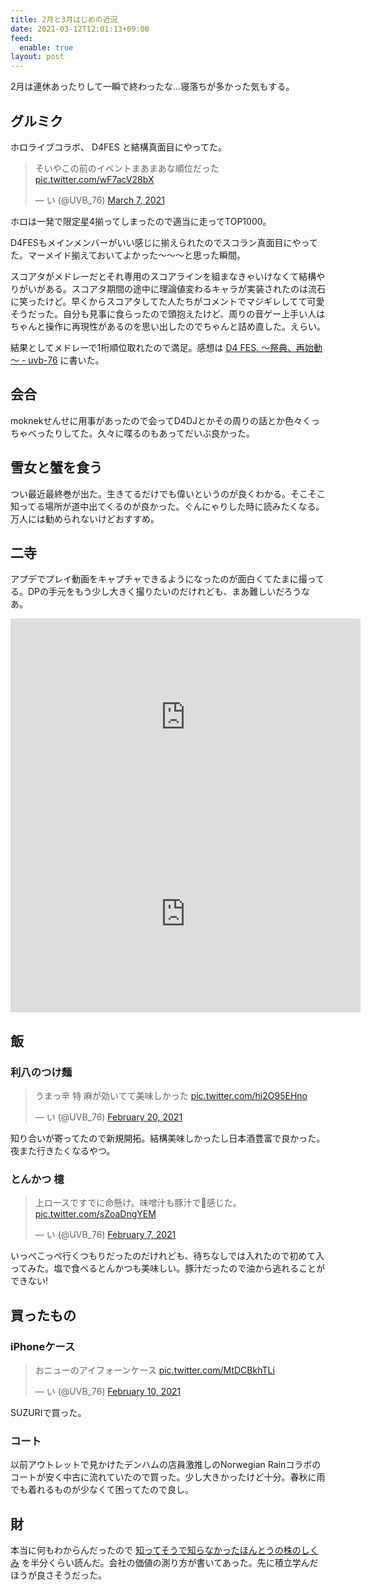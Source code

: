 ```yaml
---
title: 2月と3月はじめの近況
date: 2021-03-12T12:01:13+09:00
feed:
  enable: true
layout: post
---
```


2月は連休あったりして一瞬で終わったな…寝落ちが多かった気もする。

## グルミク

ホロライブコラボ、 D4FES と結構真面目にやってた。

<blockquote class="twitter-tweet"><p lang="ja" dir="ltr">そいやこの前のイベントまあまあな順位だった <a href="https://t.co/wF7acV28bX">pic.twitter.com/wF7acV28bX</a></p>&mdash; い (@UVB_76) <a href="https://twitter.com/UVB_76/status/1368474195521269760?ref_src=twsrc%5Etfw">March 7, 2021</a></blockquote> <script async src="https://platform.twitter.com/widgets.js" charset="utf-8"></script>

ホロは一発で限定星4揃ってしまったので適当に走ってTOP1000。

D4FESもメインメンバーがいい感じに揃えられたのでスコラン真面目にやってた。マーメイド揃えておいてよかった〜〜〜と思った瞬間。

スコアタがメドレーだとそれ専用のスコアラインを組まなきゃいけなくて結構やりがいがある。スコアタ期間の途中に理論値変わるキャラが実装されたのは流石に笑ったけど。早くからスコアタしてた人たちがコメントでマジギレしてて可愛そうだった。自分も見事に食らったので頭抱えたけど、周りの音ゲー上手い人はちゃんと操作に再現性があるのを思い出したのでちゃんと詰め直した。えらい。

結果としてメドレーで1桁順位取れたので満足。感想は [D4 FES. ～祭典、再始動～ - uvb-76](https://scrapbox.io/uvb-76/D4_FES._%EF%BD%9E%E7%A5%AD%E5%85%B8%E3%80%81%E5%86%8D%E5%A7%8B%E5%8B%95%EF%BD%9E) に書いた。

## 会合

moknekせんせに用事があったので会ってD4DJとかその周りの話とか色々くっちゃべったりしてた。久々に喋るのもあってだいぶ良かった。

## 雪女と蟹を食う

つい最近最終巻が出た。生きてるだけでも偉いというのが良くわかる。そこそこ知ってる場所が道中出てくるのが良かった。ぐんにゃりした時に読みたくなる。万人には勧められないけどおすすめ。

## 二寺

アプデでプレイ動画をキャプチャできるようになったのが面白くてたまに撮ってる。DPの手元をもう少し大きく撮りたいのだけれども、まあ難しいだろうなあ。

<iframe width="560" height="315" src="https://www.youtube.com/embed/cZBkF1TC4jU" frameborder="0" allow="accelerometer; autoplay; clipboard-write; encrypted-media; gyroscope; picture-in-picture" allowfullscreen></iframe>
<iframe width="560" height="315" src="https://www.youtube.com/embed/LFuO3JEw8fg" frameborder="0" allow="accelerometer; autoplay; clipboard-write; encrypted-media; gyroscope; picture-in-picture" allowfullscreen></iframe>

## 飯
### 利八のつけ麺
<blockquote class="twitter-tweet"><p lang="ja" dir="ltr">うまっ辛 特 麻が効いてて美味しかった <a href="https://t.co/hi2O95EHno">pic.twitter.com/hi2O95EHno</a></p>&mdash; い (@UVB_76) <a href="https://twitter.com/UVB_76/status/1362992369956577280?ref_src=twsrc%5Etfw">February 20, 2021</a></blockquote> <script async src="https://platform.twitter.com/widgets.js" charset="utf-8"></script>

知り合いが寄ってたので新規開拓。結構美味しかったし日本酒豊富で良かった。夜また行きたくなるやつ。


### とんかつ 檍
<blockquote class="twitter-tweet"><p lang="ja" dir="ltr">上ロースですでに命懸け。味噌汁も豚汁で🐖感じた。 <a href="https://t.co/sZoaDngYEM">pic.twitter.com/sZoaDngYEM</a></p>&mdash; い (@UVB_76) <a href="https://twitter.com/UVB_76/status/1358361030309539840?ref_src=twsrc%5Etfw">February 7, 2021</a></blockquote> <script async src="https://platform.twitter.com/widgets.js" charset="utf-8"></script>

いっぺこっぺ行くつもりだったのだけれども、待ちなしでは入れたので初めて入ってみた。塩で食べるとんかつも美味しい。豚汁だったので油から逃れることができない!


## 買ったもの
### iPhoneケース
<blockquote class="twitter-tweet"><p lang="ja" dir="ltr">おニューのアイフォーンケース <a href="https://t.co/MtDCBkhTLi">pic.twitter.com/MtDCBkhTLi</a></p>&mdash; い (@UVB_76) <a href="https://twitter.com/UVB_76/status/1359471820538191872?ref_src=twsrc%5Etfw">February 10, 2021</a></blockquote> <script async src="https://platform.twitter.com/widgets.js" charset="utf-8"></script>
SUZURIで買った。

### コート
以前アウトレットで見かけたデンハムの店員激推しのNorwegian Rainコラボのコートが安く中古に流れていたので買った。少し大きかったけど十分。春秋に雨でも着れるものが少なくて困ってたので良し。


## 財

 本当に何もわからんだったので [知ってそうで知らなかったほんとうの株のしくみ](https://www.php.co.jp/books/detail.php?isbn=978-4-569-76064-3) を半分くらい読んだ。会社の価値の測り方が書いてあった。先に積立学んだほうが良さそうだった。
